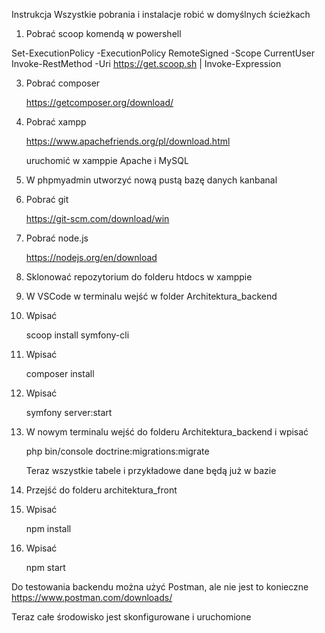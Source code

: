 Instrukcja
Wszystkie pobrania i instalacje robić w domyślnych ścieżkach

1. Pobrać scoop komendą w powershell

  Set-ExecutionPolicy -ExecutionPolicy RemoteSigned -Scope CurrentUser
  Invoke-RestMethod -Uri https://get.scoop.sh | Invoke-Expression

3. Pobrać composer

   https://getcomposer.org/download/

5. Pobrać xampp

   https://www.apachefriends.org/pl/download.html

   uruchomić w xamppie Apache i MySQL

7. W phpmyadmin utworzyć nową pustą bazę danych kanbanal
8. Pobrać git

   https://git-scm.com/download/win

10. Pobrać node.js

    https://nodejs.org/en/download

12. Sklonować repozytorium do folderu htdocs w xamppie
13. W VSCode w terminalu wejść w folder Architektura_backend
14. Wpisać

    scoop install symfony-cli

16. Wpisać

    composer install

18. Wpisać

    symfony server:start

20. W nowym terminalu wejść do folderu Architektura_backend i wpisać

    php bin/console doctrine:migrations:migrate

    Teraz wszystkie tabele i przykładowe dane będą już w bazie

22. Przejść do folderu architektura_front
23. Wpisać

    npm install

25. Wpisać

    npm start

Do testowania backendu można użyć Postman, ale nie jest to konieczne
https://www.postman.com/downloads/

Teraz całe środowisko jest skonfigurowane i uruchomione

